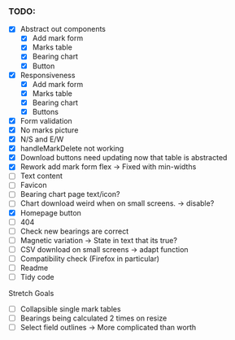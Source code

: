 ### TODO:

- [x] Abstract out components
  - [x] Add mark form
  - [x] Marks table
  - [x] Bearing chart
  - [x] Button
- [x] Responsiveness
  - [x] Add mark form
  - [x] Marks table
  - [x] Bearing chart
  - [x] Buttons
- [x] Form validation
- [x] No marks picture
- [x] N/S and E/W
- [x] handleMarkDelete not working
- [x] Download buttons need updating now that table is abstracted
- [x] Rework add mark form flex -> Fixed with min-widths
- [ ] Text content
- [ ] Favicon
- [ ] Bearing chart page text/icon?
- [ ] Chart download weird when on small screens. -> disable?
- [x] Homepage button
- [ ] 404
- [ ] Check new bearings are correct
- [ ] Magnetic variation -> State in text that its true?
- [ ] CSV download on small screens -> adapt function
- [ ] Compatibility check (Firefox in particular)
- [ ] Readme
- [ ] Tidy code

Stretch Goals
- [ ] Collapsible single mark tables
- [ ] Bearings being calculated 2 times on resize
- [ ] Select field outlines -> More complicated than worth